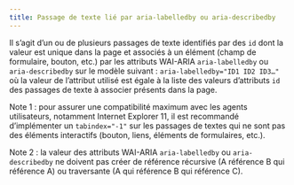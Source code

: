 ```yaml
---
title: Passage de texte lié par aria-labelledby ou aria-describedby
---
```


Il s’agit d’un ou de plusieurs passages de texte identifiés par des `id` dont la valeur est unique dans la page et associés à un élément (champ de formulaire, bouton, etc.) par les attributs WAI-ARIA `aria-labelledby` ou `aria-describedby` sur le modèle suivant : `aria-labelledby="ID1 ID2 ID3…"` où la valeur de l’attribut utilisé est égale à la liste des valeurs d’attributs `id` des passages de texte à associer présents dans la page.

Note 1 : pour assurer une compatibilité maximum avec les agents utilisateurs, notamment Internet Explorer 11, il est recommandé d’implémenter un `tabindex="-1"` sur les passages de textes qui ne sont pas des éléments interactifs (bouton, liens, éléments de formulaires, etc.).

Note 2 : la valeur des attributs WAI-ARIA `aria-labelledby` ou `aria-describedby` ne doivent pas créer de référence récursive (A référence B qui référence A) ou traversante (A qui référence B qui référence C).
